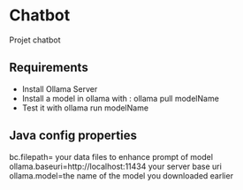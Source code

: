 # Chatbot

Projet chatbot

## Requirements

- Install Ollama Server
- Install a model in ollama with : ollama pull modelName
- Test it with ollama run modelName

## Java config properties

bc.filepath= your data files to enhance prompt of model
ollama.baseuri=http://localhost:11434 your server base uri
ollama.model=the name of the model you downloaded earlier
